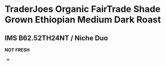 # TraderJoes Organic FairTrade Shade Grown Ethiopian Medium Dark Roast

## IMS B62.52TH24NT / Niche Duo

**NOT FRESH**

-
